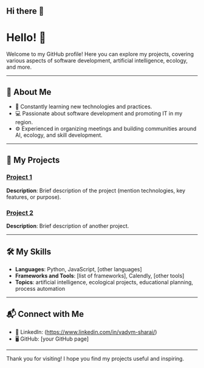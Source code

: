 ## Hi there 👋

<!--
**SHAR-K-AI/SHAR-K-AI** is a ✨ _special_ ✨ repository because its `README.md` (this file) appears on your GitHub profile.

Here are some ideas to get you started:

- 🔭 I’m currently working on ...
- 🌱 I’m currently learning ...
- 👯 I’m looking to collaborate on ...
- 🤔 I’m looking for help with ...
- 💬 Ask me about ...
- 📫 How to reach me: ...
- 😄 Pronouns: ...
- ⚡ Fun fact: ...
-->
# Hello! 👋

Welcome to my GitHub profile! Here you can explore my projects, covering various aspects of software development, artificial intelligence, ecology, and more.

---

## 💼 About Me

- 🌱 Constantly learning new technologies and practices.
- 💻 Passionate about software development and promoting IT in my region.
- ⚙️ Experienced in organizing meetings and building communities around AI, ecology, and skill development.

---

## 📂 My Projects

### [Project 1](link)
**Description**: Brief description of the project (mention technologies, key features, or purpose).

### [Project 2](link)
**Description**: Brief description of another project.

---

## 🛠️ My Skills

- **Languages**: Python, JavaScript, [other languages]
- **Frameworks and Tools**: [list of frameworks], Calendly, [other tools]
- **Topics**: artificial intelligence, ecological projects, educational planning, process automation

---

## 📬 Connect with Me

- 💼 LinkedIn: (https://www.linkedin.com/in/vadym-sharai/)
- 🖥️ GitHub: [your GitHub page]

---

Thank you for visiting! I hope you find my projects useful and inspiring.
